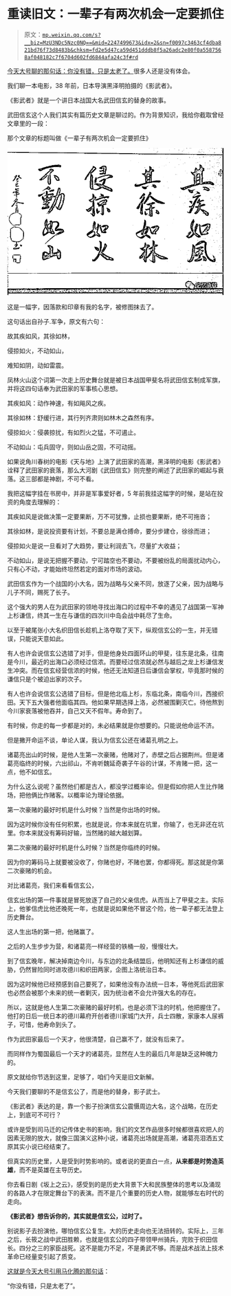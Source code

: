 # 重读旧文：一辈子有两次机会一定要抓住

> 原文：[`mp.weixin.qq.com/s?__biz=MzU3NDc5Nzc0NQ==&mid=2247499673&idx=2&sn=f0097c3463cf4dba821bd76f73d8483b&chksm=fd2e5d47ca59d451dddb8f5a26adc2e80f0a5587568af048182c7f6704d602fd6844afa24c3f#rd`](http://mp.weixin.qq.com/s?__biz=MzU3NDc5Nzc0NQ==&mid=2247499673&idx=2&sn=f0097c3463cf4dba821bd76f73d8483b&chksm=fd2e5d47ca59d451dddb8f5a26adc2e80f0a5587568af048182c7f6704d602fd6844afa24c3f#rd)

[今天大号聊的那句话：你没有错，只是太老了。](http://mp.weixin.qq.com/s?__biz=MzU0MjYwNDU2Mw==&mid=2247496561&idx=2&sn=6b8a3e87d67166504caa38a7277f5ca1&chksm=fb1a9f0dcc6d161b89acd3b40878e02eea1e5590b382e6b1c803b9bff5ac46d027b907c98133&scene=21#wechat_redirect)很多人还是没有体会。

我们聊一本电影，38 年前，日本导演黑泽明拍摄的《影武者》。

《影武者》就是一个讲日本战国大名武田信玄的替身的故事。

武田信玄这个人我们其实有篇历史文章是聊过的。作为背景知识，我给你截取曾经文章里的一段：

那个文章的标题叫做《一辈子有两次机会一定要抓住》

![](img/13cf0c2ec7a927202e6e6bdde21ae7f8.png)

这是一幅字，因落款和印章有我的名字，被修图抹去了。

这句话出自孙子.军争，原文有六句：

故其疾如风，其徐如林，

侵掠如火，不动如山，

难知如阴，动如雷震。

凤林火山这个词第一次走上历史舞台就是被日本战国甲斐名将武田信玄制成军旗，并将这四句话奉为武田家的军事核心思想。 

其疾如风：动作神速，有如飚风之疾。

其徐如林：舒缓行进，其行列齐肃则如林木之森然有序。

侵掠如火：侵袭掠扰，有如烈火之猛，不可遏止。

不动如山：屯兵固守，则如山岳之固，不可动摇。

如果说角川春树的电影《天与地》上演了武田家的高潮，黑泽明的电影《影武者》诠释了武田家的衰落，那么大河剧《武田信玄》则完整的阐述了武田家的崛起与衰落。这三部都是神剧，不可不看。

我把这幅字挂在书房中，并非是军事爱好者，5 年前我挂这幅字的时候，是站在投资的角度去理解的：

其疾如风是说做决策一定要果断，万不可犹豫，止损也要果断，绝不可拖沓；

其徐如林，是说投资要有计划，不要总是满仓搏命，要分步建仓，徐徐而进；

侵掠如火是说一旦看对了大趋势，要让利润去飞，尽量扩大收益；

不动如山，是说无把握不要动，宁可踏空也不要动，不要被纷乱的局面扰动内心，只有心不动，才能始终坦然若定的面对市场的波动。

武田信玄作为一个战国的小大名，因为战略与父亲不同，放逐了父亲，因为战略与儿子不同，赐死了长子。

这个强大的男人在为武田家的领地寻找出海口的过程中不幸的遇见了战国第一军神上杉谦信，终其一生在与谦信的四次川中岛会战中耗尽了生命。

以至于被尾张小大名织田信长趁机上洛夺取了天下，纵观信玄公的一生，并无错误，只能说天意如此。

有人也许会说信玄公选错了对手，但是他身处四面环山的甲斐，往东是北条，往南是今川，最近的出海口必须经过信浓。而要经过信浓就必然与越后之龙上杉谦信发生冲突。而在信玄经营信浓的时候，他还无法知道日后谦信会掌权，毕竟那时候的谦信只是个被迫出家的次子。 

有人也许会说信玄公选错了目标，但是他北临上杉，东临北条，南临今川，西接织田。天下五大强者他面临其四。他如果早期选择上洛，必然被围剿灭亡。待他熬到今川家衰落被他吞并，自己又天不假年。寿命到了。

有时候，你走的每一步都是对的，未必结果就是你想要的。只能说他命运不济。

但是撇开命运不谈，单论人谋，我认为信玄公还在诸葛孔明之上。

诸葛亮出山的时候，是他人生第一次豪赌，他赌对了，赤壁之后占据荆州。但是诸葛亮临终的时候，六出祁山，不肯听魏延奇袭子午谷的计谋，不肯赌一把，这一点，他不如信玄。

为什么这么说呢？虽然他们都是古人，都没学过概率论。但是假如你把人生比作赌场，把他俩比作赌客。以概率论为理论依据。

第一次豪赌的最好时机是什么时候？当然是你出场的时候。

因为这时候你没有任何积累，也就是说，你本来就在坑里，你输了，也无非还在坑里。你本来就没有筹码好输，当然赌的越大越划算。

第二次豪赌的最好时机是什么时候？当然是你临终的时候。

因为你的筹码马上就要被没收了，你赌也好，不赌也罢，你都得死。那这就是你第二次豪赌的机会。

对比诸葛亮，我们来看看信玄公，

信玄出场的第一件事就是冒死放逐了自己的父亲信虎。从而当上了甲斐之主。实际上，他爹信虎比他还晚死一年，也就是说如果他不冒这个险，他一辈子都无法登上历史舞台。

这人生出场的第一把，他赌赢了。

之后的人生步步为营，和诸葛亮一样经营的铁桶一般，慢慢壮大。

到了信玄晚年，解决掉南边今川，与东边的北条结盟后，他明知还有上杉谦信的威胁，仍然冒险同时进攻德川和织田两家，企图上洛统治日本。

因为这时候他已经预感到自己要死了，如果他没有办法统一日本，等他死后武田家也必然会被那个未来的统一者剿灭，因为统治者不会允许强大名的存在。

所以，这就是他人生第二次豪赌的最好时机，也是必须下注的时机，他把握住了。他打的日后一统日本的德川幕府开创者德川家城门大开，兵士四散，家康本人尿裤子，可惜，他寿命到头了。

作为武田家最后一个天才，他很清楚，自己赢不了，就没有后来了。

而同样作为蜀国最后一个天才的诸葛亮，显然在人生的最后几年是缺乏这种魄力的。

原文就给你节选到这里，足够了，咱们今天是旧文新解。 

今天我们要聊的不是信玄公了，而是他的替身，影子武士。

《影武者》表达的是，靠一个影子扮演信玄公震慑周边大名，这个战略，在历史上，到底可不可行？ 

或许是受到司马迁的记传体史书的影响，我们的文艺作品很多时候都很喜欢把人的因素无限的放大，就像三国演义这种小说，诸葛亮出场就是高潮，诸葛亮泪洒五丈原其实小说已经结束了。

但真实的历史里，人是受到时势影响的。或者说的更直白一点，**从来都是时势造英雄**，而不是英雄在主导历史。

你去看日剧《坂上之云》，感受到的是历史大背景下大和民族整体的思考以及涌现的各路人才在限定舞台下的表演。而不是几个重要的历史人物，就能够左右时代的走向。

**《影武者》想告诉你的，其实就是信玄公，过时了。**

别说影子去扮演他，哪怕信玄公复生。大的历史走向也无法扭转的。实际上，三年之后，长筱之战中武田胜赖，也就是信玄公的四子带领甲州骑兵，完败于织田信长。四分之三的家臣战死。这不是能力不足，不是勇武不够。而是战术战法上技术革命已经量变引起了质变。

[这就是今天大号引用马化腾的那句话](http://mp.weixin.qq.com/s?__biz=MzU0MjYwNDU2Mw==&mid=2247496561&idx=2&sn=6b8a3e87d67166504caa38a7277f5ca1&chksm=fb1a9f0dcc6d161b89acd3b40878e02eea1e5590b382e6b1c803b9bff5ac46d027b907c98133&scene=21#wechat_redirect)：

“你没有错，只是太老了”。